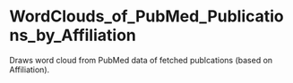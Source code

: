 # WordClouds_of_PubMed_Publications_by_Affiliation
Draws word cloud from PubMed data of fetched publcations (based on Affiliation).
